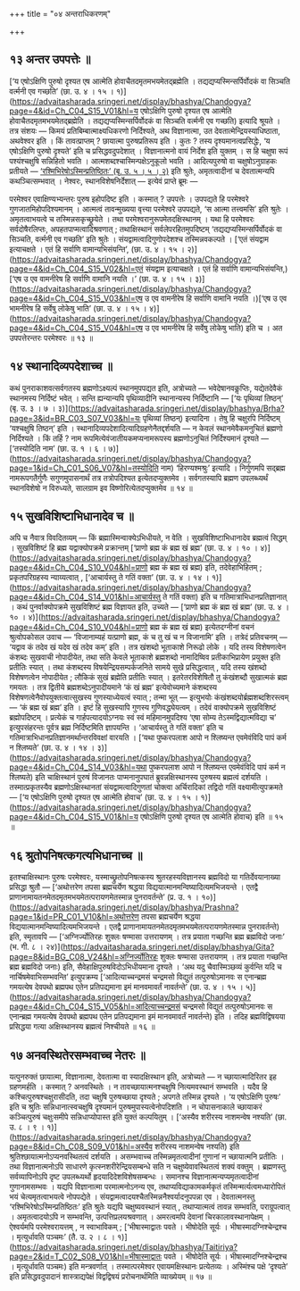 +++
title = "०४ अन्तराधिकरणम्"

+++

## १३ अन्तर उपपत्तेः ॥

[‘य एषोऽक्षिणि पुरुषो दृश्यत एष आत्मेति होवाचैतदमृतमभयमेतद्ब्रह्मेति । तद्यद्यप्यस्मिन्सर्पिर्वोदकं वा सिञ्चति वर्त्मनी एव गच्छति’ (छा. उ. ४ । १५ । १)](https://advaitasharada.sringeri.net/display/bhashya/Chandogya?page=4&id=Ch_C04_S15_V01&hl=य एषोऽक्षिणि पुरुषो दृश्यत एष आत्मेति होवाचैतदमृतमभयमेतद्ब्रह्मेति । तद्यद्यप्यस्मिन्सर्पिर्वोदकं वा सिञ्चति वर्त्मनी एव गच्छति) इत्यादि श्रूयते । तत्र संशयः — किमयं प्रतिबिम्बात्माक्ष्यधिकरणो निर्दिश्यते, अथ विज्ञानात्मा, उत देवतात्मेन्द्रियस्याधिष्ठाता, अथवेश्वर इति । किं तावत्प्राप्तम् ? छायात्मा पुरुषप्रतिरूप इति । कुतः ? तस्य दृश्यमानत्वप्रसिद्धेः, ‘य एषोऽक्षिणि पुरुषो दृश्यते’ इति च प्रसिद्धवदुपदेशात् । विज्ञानात्मनो वायं निर्देश इति युक्तम् । स हि चक्षुषा रूपं पश्यंश्चक्षुषि सन्निहितो भवति । आत्मशब्दश्चास्मिन्पक्षेऽनुकूलो भवति । आदित्यपुरुषो वा चक्षुषोऽनुग्राहकः प्रतीयते — [‘रश्मिभिरेषोऽस्मिन्प्रतिष्ठितः’ (बृ. उ. ५ । ५ । २)](https://advaitasharada.sringeri.net/display/bhashya/Brha?page=5&id=BR_C05_S05_V02&hl=रश्मिभिरेषोऽस्मिन्प्रतिष्ठितः) इति श्रुतेः, अमृतत्वादीनां च देवतात्मन्यपि कथञ्चित्सम्भवात् । नेश्वरः, स्थानविशेषनिर्देशात् — इत्येवं प्राप्ते ब्रूमः —

परमेश्वर एवाक्षिण्यभ्यन्तरः पुरुष इहोपदिष्ट इति । कस्मात् ? उपपत्तेः । उपपद्यते हि परमेश्वरे गुणजातमिहोपदिश्यमानम् । आत्मत्वं तावन्मुख्यया वृत्त्या परमेश्वरे उपपद्यते, ‘स आत्मा तत्त्वमसि’ इति श्रुतेः । अमृतत्वाभयत्वे च तस्मिन्नसकृच्छ्रूयेते । तथा परमेश्वरानुरूपमेतदक्षिस्थानम् । यथा हि परमेश्वरः सर्वदोषैरलिप्तः, अपहतपाप्मत्वादिश्रवणात् ; तथाक्षिस्थानं सर्वलेपरहितमुपदिष्टम् ‘तद्यद्यप्यस्मिन्सर्पिर्वोदकं वा सिञ्चति, वर्त्मनी एव गच्छति’ इति श्रुतेः । संयद्वामत्वादिगुणोपदेशश्च तस्मिन्नवकल्पते । [‘एतं संयद्वाम इत्याचक्षते । एतं हि सर्वाणि वामान्यभिसंयन्ति’, (छा. उ. ४ । १५ । २)](https://advaitasharada.sringeri.net/display/bhashya/Chandogya?page=4&id=Ch_C04_S15_V02&hl=एतं संयद्वाम इत्याचक्षते । एतं हि सर्वाणि वामान्यभिसंयन्ति,) [‘एष उ एव वामनीरेष हि सर्वाणि वामानि नयति ।’ (छा. उ. ४ । १५ । ३)](https://advaitasharada.sringeri.net/display/bhashya/Chandogya?page=4&id=Ch_C04_S15_V03&hl=एष उ एव वामनीरेष हि सर्वाणि वामानि नयति ।)[‘एष उ एव भामनीरेष हि सर्वेषु लोकेषु भाति’ (छा. उ. ४ । १५ । ४)](https://advaitasharada.sringeri.net/display/bhashya/Chandogya?page=4&id=Ch_C04_S15_V04&hl=एष उ एव भामनीरेष हि सर्वेषु लोकेषु भाति) इति च । अत उपपत्तेरन्तरः परमेश्वरः ॥ १३ ॥

## १४ स्थानादिव्यपदेशाच्च ॥

कथं पुनराकाशवत्सर्वगतस्य ब्रह्मणोऽक्ष्यल्पं स्थानमुपपद्यत इति, अत्रोच्यते — भवेदेषानवकॢप्तिः, यद्येतदेवैकं स्थानमस्य निर्दिष्टं भवेत् । सन्ति ह्यन्यान्यपि पृथिव्यादीनि स्थानान्यस्य निर्दिष्टानि — [‘यः पृथिव्यां तिष्ठन्’ (बृ. उ. ३ । ७ । ३)](https://advaitasharada.sringeri.net/display/bhashya/Brha?page=3&id=BR_C03_S07_V03&hl=यः पृथिव्यां तिष्ठन्) इत्यादिना । तेषु हि चक्षुरपि निर्दिष्टम् ‘यश्चक्षुषि तिष्ठन्’ इति । स्थानादिव्यपदेशादित्यादिग्रहणेनैतद्दर्शयति — न केवलं स्थानमेवैकमनुचितं ब्रह्मणो निर्दिश्यते । किं तर्हि ? नाम रूपमित्येवंजातीयकमप्यनामरूपस्य ब्रह्मणोऽनुचितं निर्दिश्यमानं दृश्यते — [‘तस्योदिति नाम’ (छा. उ. १ । ६ । ७)](https://advaitasharada.sringeri.net/display/bhashya/Chandogya?page=1&id=Ch_C01_S06_V07&hl=तस्योदिति नाम) ‘हिरण्यश्मश्रुः’ इत्यादि । निर्गुणमपि सद्ब्रह्म नामरूपगतैर्गुणैः सगुणमुपासनार्थं तत्र तत्रोपदिश्यत इत्येतदप्युक्तमेव । सर्वगतस्यापि ब्रह्मण उपलब्ध्यर्थं स्थानविशेषो न विरुध्यते, सालग्राम इव विष्णोरित्येतदप्युक्तमेव ॥ १४ ॥

## १५ सुखविशिष्टाभिधानादेव च ॥

अपि च नैवात्र विवदितव्यम् — किं ब्रह्मास्मिन्वाक्येऽभिधीयते, न वेति । सुखविशिष्टाभिधानादेव ब्रह्मत्वं सिद्धम् । सुखविशिष्टं हि ब्रह्म यद्वाक्योपक्रमे प्रक्रान्तम् [‘प्राणो ब्रह्म कं ब्रह्म खं ब्रह्म’ (छा. उ. ४ । १० । ४)](https://advaitasharada.sringeri.net/display/bhashya/Chandogya?page=4&id=Ch_C04_S10_V04&hl=प्राणो ब्रह्म कं ब्रह्म खं ब्रह्म) इति, तदेवेहाभिहितम् ; प्रकृतपरिग्रहस्य न्याय्यत्वात् , [‘आचार्यस्तु ते गतिं वक्ता’ (छा. उ. ४ । १४ । १)](https://advaitasharada.sringeri.net/display/bhashya/Chandogya?page=4&id=Ch_C04_S14_V01&hl=आचार्यस्तु ते गतिं वक्ता) इति च गतिमात्राभिधानप्रतिज्ञानात् । कथं पुनर्वाक्योपक्रमे सुखविशिष्टं ब्रह्म विज्ञायत इति, उच्यते — [‘प्राणो ब्रह्म कं ब्रह्म खं ब्रह्म’ (छा. उ. ४ । १० । ४)](https://advaitasharada.sringeri.net/display/bhashya/Chandogya?page=4&id=Ch_C04_S10_V04&hl=प्राणो ब्रह्म कं ब्रह्म खं ब्रह्म) इत्येतदग्नीनां वचनं श्रुत्वोपकोसल उवाच — ‘विजानाम्यहं यत्प्राणो ब्रह्म, कं च तु खं च न विजानामि’ इति । तत्रेदं प्रतिवचनम् — ‘यद्वाव कं तदेव खं यदेव खं तदेव कम्’ इति । तत्र खंशब्दो भूताकाशे निरूढो लोके । यदि तस्य विशेषणत्वेन कंशब्दः सुखवाची नोपादीयेत, तथा सति केवले भूताकाशे ब्रह्मशब्दो नामादिष्विव प्रतीकाभिप्रायेण प्रयुक्त इति प्रतीतिः स्यात् । तथा कंशब्दस्य विषयेन्द्रियसम्पर्कजनिते सामये सुखे प्रसिद्धत्वात् , यदि तस्य खंशब्दो विशेषणत्वेन नोपादीयेत ; लौकिकं सुखं ब्रह्मेति प्रतीतिः स्यात् । इतरेतरविशेषितौ तु कंखंशब्दौ सुखात्मकं ब्रह्म गमयतः । तत्र द्वितीये ब्रह्मशब्देऽनुपादीयमाने ‘कं खं ब्रह्म’ इत्येवोच्यमाने कंशब्दस्य विशेषणत्वेनैवोपयुक्तत्वात्सुखस्य गुणस्याध्येयत्वं स्यात् ; तन्मा भूत् — इत्युभयोः कंखंशब्दयोर्ब्रह्मशब्दशिरस्त्वम् — ‘कं ब्रह्म खं ब्रह्म’ इति । इष्टं हि सुखस्यापि गुणस्य गुणिवद्ध्येयत्वम् । तदेवं वाक्योपक्रमे सुखविशिष्टं ब्रह्मोपदिष्टम् । प्रत्येकं च गार्हपत्यादयोऽग्नयः स्वं स्वं महिमानमुपदिश्य ‘एषा सोम्य तेऽस्मद्विद्यात्मविद्या च’ इत्युपसंहरन्तः पूर्वत्र ब्रह्म निर्दिष्टमिति ज्ञापयन्ति । ‘आचार्यस्तु ते गतिं वक्ता’ इति च गतिमात्राभिधानप्रतिज्ञानमर्थान्तरविवक्षां वारयति । [‘यथा पुष्करपलाश आपो न श्लिष्यन्त एवमेवंविदि पापं कर्म न श्लिष्यते’ (छा. उ. ४ । १४ । ३)](https://advaitasharada.sringeri.net/display/bhashya/Chandogya?page=4&id=Ch_C04_S14_V03&hl=यथा पुष्करपलाश आपो न श्लिष्यन्त एवमेवंविदि पापं कर्म न श्लिष्यते) इति चाक्षिस्थानं पुरुषं विजानतः पाप्मनानुपघातं ब्रुवन्नक्षिस्थानस्य पुरुषस्य ब्रह्मत्वं दर्शयति । तस्मात्प्रकृतस्यैव ब्रह्मणोऽक्षिस्थानतां संयद्वामत्वादिगुणतां चोक्त्वा अर्चिरादिकां तद्विदो गतिं वक्ष्यामीत्युपक्रमते — [‘य एषोऽक्षिणि पुरुषो दृश्यत एष आत्मेति होवाच’ (छा. उ. ४ । १५ । १)](https://advaitasharada.sringeri.net/display/bhashya/Chandogya?page=4&id=Ch_C04_S15_V01&hl=य एषोऽक्षिणि पुरुषो दृश्यत एष आत्मेति होवाच) इति ॥ १५ ॥

## १६ श्रुतोपनिषत्कगत्यभिधानाच्च ॥

इतश्चाक्षिस्थानः पुरुषः परमेश्वरः, यस्माच्छ्रुतोपनिषत्कस्य श्रुतरहस्यविज्ञानस्य ब्रह्मविदो या गतिर्देवयानाख्या प्रसिद्धा श्रुतौ — [‘अथोत्तरेण तपसा ब्रह्मचर्येण श्रद्धया विद्ययात्मानमन्विष्यादित्यमभिजयन्ते । एतद्वै प्राणानामायतनमेतदमृतमभयमेतत्परायणमेतस्मान्न पुनरावर्तन्ते’ (प्र. उ. १ । १०)](https://advaitasharada.sringeri.net/display/bhashya/Prashna?page=1&id=PR_C01_V10&hl=अथोत्तरेण तपसा ब्रह्मचर्येण श्रद्धया विद्ययात्मानमन्विष्यादित्यमभिजयन्ते । एतद्वै प्राणानामायतनमेतदमृतमभयमेतत्परायणमेतस्मान्न पुनरावर्तन्ते) इति, स्मृतावपि — [‘अग्निर्ज्योतिरहः शुक्लः षण्मासा उत्तरायणम् । तत्र प्रयाता गच्छन्ति ब्रह्म ब्रह्मविदो जनाः’ (भ. गी. ८ । २४)](https://advaitasharada.sringeri.net/display/bhashya/Gita?page=8&id=BG_C08_V24&hl=अग्निर्ज्योतिरहः शुक्लः षण्मासा उत्तरायणम् । तत्र प्रयाता गच्छन्ति ब्रह्म ब्रह्मविदो जनाः) इति, सैवेहाक्षिपुरुषविदोऽभिधीयमाना दृश्यते । ‘अथ यदु चैवास्मिञ्छव्यं कुर्वन्ति यदि च नार्चिषमेवाभिसम्भवन्ति’ इत्युपक्रम्य [‘आदित्याच्चन्द्रमसं चन्द्रमसो विद्युतं तत्पुरुषोऽमानवः स एनान्ब्रह्म गमयत्येष देवपथो ब्रह्मपथ एतेन प्रतिपद्यमाना इमं मानवमावर्तं नावर्तन्ते’ (छा. उ. ४ । १५ । ५)](https://advaitasharada.sringeri.net/display/bhashya/Chandogya?page=4&id=Ch_C04_S15_V05&hl=आदित्याच्चन्द्रमसं चन्द्रमसो विद्युतं तत्पुरुषोऽमानवः स एनान्ब्रह्म गमयत्येष देवपथो ब्रह्मपथ एतेन प्रतिपद्यमाना इमं मानवमावर्तं नावर्तन्ते) इति । तदिह ब्रह्मविद्विषयया प्रसिद्धया गत्या अक्षिस्थानस्य ब्रह्मत्वं निश्चीयते ॥ १६ ॥

## १७ अनवस्थितेरसम्भवाच्च नेतरः ॥

यत्पुनरुक्तं छायात्मा, विज्ञानात्मा, देवतात्मा वा स्यादक्षिस्थान इति, अत्रोच्यते — न च्छायात्मादिरितर इह ग्रहणमर्हति । कस्मात् ? अनवस्थितेः । न तावच्छायात्मनश्चक्षुषि नित्यमवस्थानं सम्भवति । यदैव हि कश्चित्पुरुषश्चक्षुरासीदति, तदा चक्षुषि पुरुषच्छाया दृश्यते ; अपगते तस्मिन्न दृश्यते । ‘य एषोऽक्षिणि पुरुषः’ इति च श्रुतिः सन्निधानात्स्वचक्षुषि दृश्यमानं पुरुषमुपास्यत्वेनोपदिशति । न चोपासनाकाले च्छायाकरं कञ्चित्पुरुषं चक्षुःसमीपे सन्निधाप्योपास्त इति युक्तं कल्पयितुम् । [‘अस्यैव शरीरस्य नाशमन्वेष नश्यति’ (छा. उ. ८ । ९ । १)](https://advaitasharada.sringeri.net/display/bhashya/Chandogya?page=8&id=Ch_C08_S09_V01&hl=अस्यैव शरीरस्य नाशमन्वेष नश्यति) इति श्रुतिश्छायात्मनोऽप्यनवस्थितत्वं दर्शयति । असम्भवाच्च तस्मिन्नमृतत्वादीनां गुणानां न च्छायात्मनि प्रतीतिः । तथा विज्ञानात्मनोऽपि साधारणे कृत्स्नशरीरेन्द्रियसम्बन्धे सति न चक्षुष्येवावस्थितत्वं शक्यं वक्तुम् । ब्रह्मणस्तु सर्वव्यापिनोऽपि दृष्ट उपलब्ध्यर्थो हृदयादिदेशविशेषसम्बन्धः । समानश्च विज्ञानात्मन्यप्यमृतत्वादीनां गुणानामसम्भवः । यद्यपि विज्ञानात्मा परमात्मनोऽनन्य एव, तथाप्यविद्याकामकर्मकृतं तस्मिन्मर्त्यत्वमध्यारोपितं भयं चेत्यमृतत्वाभयत्वे नोपपद्येते । संयद्वामत्वादयश्चैतस्मिन्ननैश्वर्यादनुपपन्ना एव । देवतात्मनस्तु ‘रश्मिभिरेषोऽस्मिन्प्रतिष्ठितः’ इति श्रुतेः यद्यपि चक्षुष्यवस्थानं स्यात् , तथाप्यात्मत्वं तावन्न सम्भवति, पराग्रूपत्वात् । अमृतत्वादयोऽपि न सम्भवन्ति, उत्पत्तिप्रलयश्रवणात् । अमरत्वमपि देवानां चिरकालावस्थानापेक्षम् । ऐश्वर्यमपि परमेश्वरायत्तम् , न स्वाभाविकम् ; [‘भीषास्माद्वातः पवते । भीषोदेति सूर्यः । भीषास्मादग्निश्चेन्द्रश्च । मृत्युर्धावति पञ्चमः’ (तै. उ. २ । ८ । १)](https://advaitasharada.sringeri.net/display/bhashya/Taitiriya?page=2&id=T_C02_S08_V01&hl=भीषास्माद्वातः पवते । भीषोदेति सूर्यः । भीषास्मादग्निश्चेन्द्रश्च । मृत्युर्धावति पञ्चमः) इति मन्त्रवर्णात् । तस्मात्परमेश्वर एवायमक्षिस्थानः प्रत्येतव्यः । अस्मिंश्च पक्षे ‘दृश्यते’ इति प्रसिद्धवदुपादानं शास्त्राद्यपेक्षं विद्वद्विषयं प्ररोचनार्थमिति व्याख्येयम् ॥ १७ ॥
